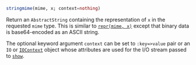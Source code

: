 ```julia
stringmime(mime, x; context=nothing)
```

Return an `AbstractString` containing the representation of `x` in the requested `mime` type. This is similar to [`repr(mime, x)`](@ref) except that binary data is base64-encoded as an ASCII string.

The optional keyword argument `context` can be set to `:key=>value` pair or an `IO` or [`IOContext`](@ref) object whose attributes are used for the I/O stream passed to [`show`](@ref).
